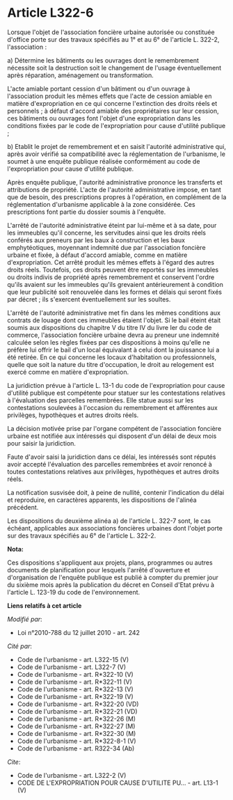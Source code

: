 # Article L322-6

Lorsque l'objet de l'association foncière urbaine autorisée ou constituée d'office porte sur des travaux spécifiés au 1° et
au 6° de l'article L. 322-2, l'association : 

a) Détermine les bâtiments ou les ouvrages dont le remembrement nécessite soit la destruction soit le changement de l'usage
éventuellement après réparation, aménagement ou transformation. 

L'acte amiable portant cession d'un bâtiment ou d'un ouvrage à l'association produit les mêmes effets que l'acte de cession
amiable en matière d'expropriation en ce qui concerne l'extinction des droits réels et personnels ; à défaut d'accord amiable
des propriétaires sur leur cession, ces bâtiments ou ouvrages font l'objet d'une expropriation dans les conditions fixées par
le code de l'expropriation pour cause d'utilité publique ; 

b) Etablit le projet de remembrement et en saisit l'autorité administrative qui, après avoir vérifié sa compatibilité avec la
réglementation de l'urbanisme, le soumet à une enquête publique réalisée conformément au code de l'expropriation pour cause
d'utilité publique. 

Après enquête publique, l'autorité administrative prononce les transferts et attributions de propriété. L'acte de l'autorité
administrative impose, en tant que de besoin, des prescriptions propres à l'opération, en complément de la réglementation
d'urbanisme applicable à la zone considérée. Ces prescriptions font partie du dossier soumis à l'enquête. 

L'arrêté de l'autorité administrative éteint par lui-même et à sa date, pour les immeubles qu'il concerne, les servitudes
ainsi que les droits réels conférés aux preneurs par les baux à construction et les baux emphytéotiques, moyennant indemnité
due par l'association foncière urbaine et fixée, à défaut d'accord amiable, comme en matière d'expropriation. Cet arrêté
produit les mêmes effets à l'égard des autres droits réels. Toutefois, ces droits peuvent être reportés sur les immeubles ou
droits indivis de propriété après remembrement et conservent l'ordre qu'ils avaient sur les immeubles qu'ils grevaient
antérieurement à condition que leur publicité soit renouvelée dans les formes et délais qui seront fixés par décret ; ils
s'exercent éventuellement sur les soultes. 

L'arrêté de l'autorité administrative met fin dans les mêmes conditions aux contrats de louage dont ces immeubles étaient
l'objet. Si le bail éteint était soumis aux dispositions du chapitre V du titre IV du livre Ier du code de commerce,
l'association foncière urbaine devra au preneur une indemnité calculée selon les règles fixées par ces dispositions à moins
qu'elle ne préfère lui offrir le bail d'un local équivalant à celui dont la jouissance lui a été retirée. En ce qui concerne
les locaux d'habitation ou professionnels, quelle que soit la nature du titre d'occupation, le droit au relogement est exercé
comme en matière d'expropriation. 

La juridiction prévue à l'article L. 13-1 du code de l'expropriation pour cause d'utilité publique est compétente pour
statuer sur les contestations relatives à l'évaluation des parcelles remembrées. Elle statue aussi sur les contestations
soulevées à l'occasion du remembrement et afférentes aux privilèges, hypothèques et autres droits réels. 

La décision motivée prise par l'organe compétent de l'association foncière urbaine est notifiée aux intéressés qui disposent
d'un délai de deux mois pour saisir la juridiction. 

Faute d'avoir saisi la juridiction dans ce délai, les intéressés sont réputés avoir accepté l'évaluation des parcelles
remembrées et avoir renoncé à toutes contestations relatives aux privilèges, hypothèques et autres droits réels. 

La notification susvisée doit, à peine de nullité, contenir l'indication du délai et reproduire, en caractères apparents, les
dispositions de l'alinéa précédent. 

Les dispositions du deuxième alinéa a) de l'article L. 322-7 sont, le cas échéant, applicables aux associations foncières
urbaines dont l'objet porte sur des travaux spécifiés au 6° de l'article L. 322-2.

**Nota:**

Ces dispositions s'appliquent aux projets, plans, programmes ou autres documents de planification pour lesquels l'arrêté
d'ouverture et d'organisation de l'enquête publique est publié à compter du premier jour du sixième mois après la publication
du décret en Conseil d'Etat prévu à l'article L. 123-19 du code de l'environnement.

**Liens relatifs à cet article**

_Modifié par_:

  - Loi n°2010-788 du 12 juillet 2010 - art. 242

_Cité par_:

  - Code de l'urbanisme - art. L322-15 (V)
  - Code de l'urbanisme - art. L322-7 (V)
  - Code de l'urbanisme - art. R*322-10 (V)
  - Code de l'urbanisme - art. R*322-11 (V)
  - Code de l'urbanisme - art. R*322-13 (V)
  - Code de l'urbanisme - art. R*322-19 (V)
  - Code de l'urbanisme - art. R*322-20 (VD)
  - Code de l'urbanisme - art. R*322-21 (VD)
  - Code de l'urbanisme - art. R*322-26 (M)
  - Code de l'urbanisme - art. R*322-27 (M)
  - Code de l'urbanisme - art. R*322-30 (M)
  - Code de l'urbanisme - art. R*322-8-1 (V)
  - Code de l'urbanisme - art. R322-34 (Ab)

_Cite_:

  - Code de l'urbanisme - art. L322-2 (V)
  - CODE DE L'EXPROPRIATION POUR CAUSE D'UTILITE PU... - art. L13-1 (V)
